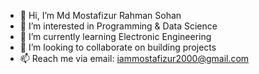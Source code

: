 - 👋 Hi, I’m Md Mostafizur Rahman Sohan
- 👀 I’m interested in Programming & Data Science
- 🌱 I’m currently learning Electronic Engineering 
- 💞️ I’m looking to collaborate on building projects
- 📫 Reach me via email: iammostafizur2000@gmail.com 

<!---
MRSOHAN2000/MRSOHAN2000 is a ✨ special ✨ repository because its `README.md` (this file) appears on your GitHub profile.
You can click the Preview link to take a look at your changes.
--->
